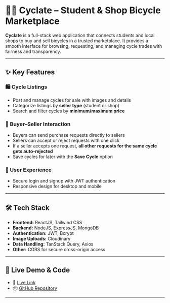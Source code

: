 # 🚴‍♂️ Cyclate – Student & Shop Bicycle Marketplace

**Cyclate** is a full-stack web application that connects students and local shops to buy and sell bicycles in a trusted marketplace. It provides a smooth interface for browsing, requesting, and managing cycle trades with fairness and transparency.

---

## ✨ Key Features

### 🛍️ Cycle Listings
- Post and manage cycles for sale with images and details  
- Categorize listings by **seller type** (student or shop)  
- Search and filter cycles by **minimum/maximum price**  

### 🤝 Buyer–Seller Interaction
- Buyers can send purchase requests directly to sellers  
- Sellers can accept or reject requests with one click  
- If a seller accepts one request, **all other requests for the same cycle gets auto-rejected**  
- Save cycles for later with the **Save Cycle** option  

### 🔐 User Experience
- Secure login and signup with JWT authentication   
- Responsive design for desktop and mobile  

---

## 🛠️ Tech Stack

- **Frontend:** ReactJS, Tailwind CSS  
- **Backend:** NodeJS, ExpressJS, MongoDB  
- **Authentication:** JWT, Bcrypt  
- **Image Uploads:** Cloudinary  
- **Data Handling:** TanStack Query, Axios  
- **Other:** CORS for secure cross-origin access  

---

## 🚀 Live Demo & Code

- 🔗 [Live Link](https://your-live-link.com)  
- 📦 [GitHub Repository](https://github.com/sachinjaiswalnitr/CYCLATE-MERN)  

---
